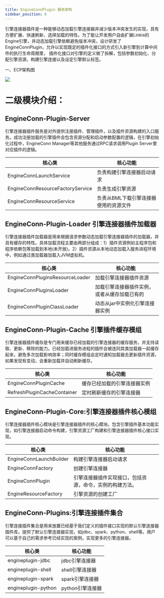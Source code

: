```yaml
---
title: EngineConnPlugin 服务架构
sidebar_position: 6
---
```


引擎连接器插件是一种能够动态加载引擎连接器并减少版本冲突发生的实现，具有方便扩展、快速刷新、选择加载的特性。为了能让开发用户自由扩展Linkis的Engine引擎，并动态加载引擎依赖避免版本冲突，设计研发了EngineConnPlugin，允许以实现既定的插件化接口的方式引入新引擎到计算中间件的执行生命周期里，
插件化接口对引擎的定义做了拆解，包括参数初始化、分配引擎资源，构建引擎连接以及设定引擎默认标签。

一、ECP架构图

![](/Images-zh/Architecture/linkis-engineConnPlugin-01.png)

二级模块介绍：
==============

EngineConn-Plugin-Server
------------------------

引擎连接器插件服务是对外提供注册插件、管理插件，以及插件资源构建的入口服务。成功注册加载的引擎插件会包含资源分配和启动参数配置的逻辑，在引擎初始化过程中，EngineConn
Manager等其他服务通过RPC请求调用Plugin Server里对应插件的逻辑。

| 核心类                           | 核心功能                              |
|----------------------------------|---------------------------------------|
| EngineConnLaunchService          | 负责构建引擎连接器启动请求            |
| EngineConnResourceFactoryService | 负责生成引擎资源                      |
| EngineConnResourceService        | 负责从BML下载引擎连接器使用的资源文件 |


EngineConn-Plugin-Loader 引擎连接器插件加载器
---------------------------------------

引擎连接器插件加载器是用来根据请求参数动态加载引擎连接器插件的加载器，并具有缓存的特性。具体加载流程主要由两部分组成：1）插件资源例如主程序包和程序依赖包等加载到本地(未开放)。2）插件资源从本地动态加载入服务进程环境中，例如通过类加载器加载入JVM虚拟机。

| 核心类                          | 核心功能                                     |
|---------------------------------|----------------------------------------------|
| EngineConnPluginsResourceLoader | 加载引擎连接器插件资源                       |
| EngineConnPluginsLoader         | 加载引擎连接器插件实例，或者从缓存加载已有的 |
| EngineConnPluginClassLoader     | 动态从jar中实例化引擎连接器实例              |

EngineConn-Plugin-Cache 引擎插件缓存模组
----------------------------------------

引擎连接器插件缓存是专门用来缓存已经加载的引擎连接器的缓存服务，并支持读取、更新、移除的能力。已经加载进服务进程的插件会被连同其类加载器一起缓存起来，避免多次加载影响效率；同时缓存模组会定时通知加载器去更新插件资源，如果发现有变动，会重新加载并自动刷新缓存。

| 核心类                      | 核心功能                     |
|-----------------------------|------------------------------|
| EngineConnPluginCache       | 缓存已经加载的引擎连接器实例 |
| RefreshPluginCacheContainer | 定时刷新缓存的引擎连接器     |

EngineConn-Plugin-Core:引擎连接器插件核心模组
---------------------------------------------

引擎连接器插件核心模块是引擎连接器插件的核心模块。包含引擎插件基本功能实现，如引擎连接器启动命令构建，引擎资源工厂构建和引擎连接器插件核心接口实现。

| 核心类                  | 核心功能                                                 |
|-------------------------|----------------------------------------------------------|
| EngineConnLaunchBuilder | 构建引擎连接器启动请求                                   |
| EngineConnFactory       | 创建引擎连接器                                           |
| EngineConnPlugin        | 引擎连接器插件实现接口，包括资源，命令，实例的构建方法。 |
| EngineResourceFactory   | 引擎资源的创建工厂                                       |

EngineConn-Plugins:引擎连接插件集合
-----------------------------------

引擎连接插件集合是用来放置已经基于我们定义的插件接口实现的默认引擎连接器插件库。提供了默认引擎连接器实现，如jdbc、spark、python、shell等。用户可以基于自己的需求参考已经实现的案例，实现更多的引擎连接器。

| 核心类              | 核心功能         |
|---------------------|------------------|
| engineplugin-jdbc   | jdbc引擎连接器   |
| engineplugin-shell  | shell引擎连接器  |
| engineplugin-spark  | spark引擎连接器  |
| engineplugin-python | python引擎连接器 |


